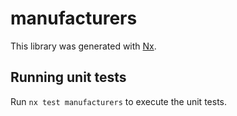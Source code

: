 # manufacturers

This library was generated with [Nx](https://nx.dev).

## Running unit tests

Run `nx test manufacturers` to execute the unit tests.
